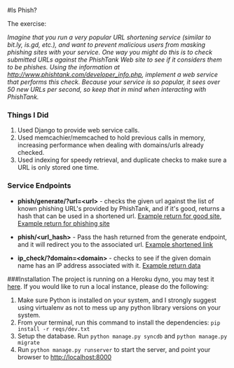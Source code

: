 #Is Phish?

The exercise:

*Imagine that you run a very popular URL shortening service (similar to bit.ly, is.gd, etc.), and want to prevent malicious users from masking phishing sites with your service. One way you might do this is to check submitted URLs against the PhishTank Web site to see if it considers them to be phishes. Using the information at http://www.phishtank.com/developer_info.php, implement a web service that performs this check. Because your service is so popular, it sees over 50 new URLs per second, so keep that in mind when interacting with PhishTank.*


### Things I Did
1. Used Django to provide web service calls.
2. Used memcachier/memcached to hold previous calls in memory, increasing performance when dealing with domains/urls already checked.
3. Used indexing for speedy retrieval, and duplicate checks to make sure a URL is only stored one time.

### Service Endpoints
* **phish/generate/?url=\<url\>** - checks the given url against the list of known phishing URL's provided by PhishTank, and if it's good, returns a hash that can be used in a shortened url.
[Example return for good site](https://ancient-crag-3153.herokuapp.com/phish/generate/?url=http%3A%2F%2Fwww.opendns.com), [Example return for phishing site](https://ancient-crag-3153.herokuapp.com/phish/generate/?url=http%3A%2F%2Fvitamedika.net%2Fsecure%2FApple%2F)

* **phish/\<url_hash\>** - Pass the hash returned from the generate endpoint, and it will redirect you to the associated url. [Example shortened link](https://ancient-crag-3153.herokuapp.com/phish/f1fac614)

* **ip_check/?domain=\<domain\>** - checks to see if the given domain name has an IP address associated with it. [Example return data](https://ancient-crag-3153.herokuapp.com/ip_check/?domain=opendns.com)


###Installation
The project is running on a Heroku dyno, you may test it [here](https://ancient-crag-3153.herokuapp.com).  If you would like to run a local instance, please do the following:

1.  Make sure Python is installed on your system, and I strongly suggest using virtualenv as not to mess up any python library versions on your system.
2.  From your terminal, run this command to install the dependencies: `pip install -r reqs/dev.txt`
3. Setup the database. Run `python manage.py syncdb` and `python manage.py migrate`
4. Run `python manage.py runserver` to start the server, and point your browser to [http://localhost:8000](http://localhost:8000)